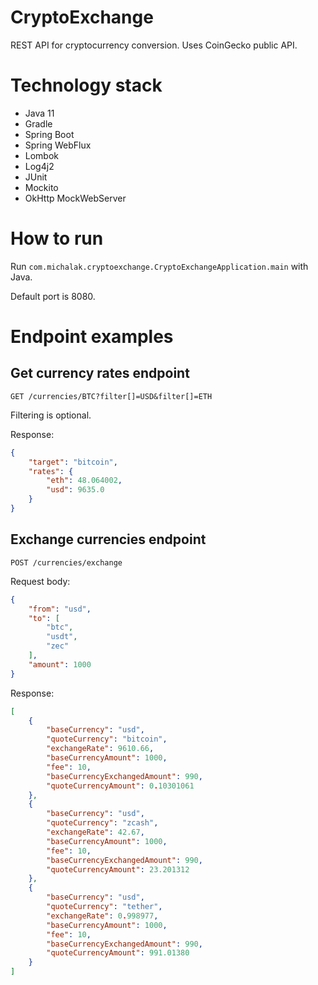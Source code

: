 # CryptoExchange
REST API for cryptocurrency conversion. Uses CoinGecko public API.

# Technology stack
* Java 11
* Gradle
* Spring Boot
* Spring WebFlux
* Lombok
* Log4j2
* JUnit
* Mockito
* OkHttp MockWebServer

# How to run
Run `com.michalak.cryptoexchange.CryptoExchangeApplication.main` with Java.

Default port is 8080.

# Endpoint examples
## Get currency rates endpoint
`GET /currencies/BTC?filter[]=USD&filter[]=ETH`

Filtering is optional.

Response:
```json
{
    "target": "bitcoin",
    "rates": {
        "eth": 48.064002,
        "usd": 9635.0
    }
}
```

## Exchange currencies endpoint

`POST /currencies/exchange`

Request body:
```json
{
    "from": "usd",
    "to": [
        "btc",
        "usdt",
        "zec"
    ],
    "amount": 1000
}
```

Response:
```json
[
    {
        "baseCurrency": "usd",
        "quoteCurrency": "bitcoin",
        "exchangeRate": 9610.66,
        "baseCurrencyAmount": 1000,
        "fee": 10,
        "baseCurrencyExchangedAmount": 990,
        "quoteCurrencyAmount": 0.10301061
    },
    {
        "baseCurrency": "usd",
        "quoteCurrency": "zcash",
        "exchangeRate": 42.67,
        "baseCurrencyAmount": 1000,
        "fee": 10,
        "baseCurrencyExchangedAmount": 990,
        "quoteCurrencyAmount": 23.201312
    },
    {
        "baseCurrency": "usd",
        "quoteCurrency": "tether",
        "exchangeRate": 0.998977,
        "baseCurrencyAmount": 1000,
        "fee": 10,
        "baseCurrencyExchangedAmount": 990,
        "quoteCurrencyAmount": 991.01380
    }
]
```
